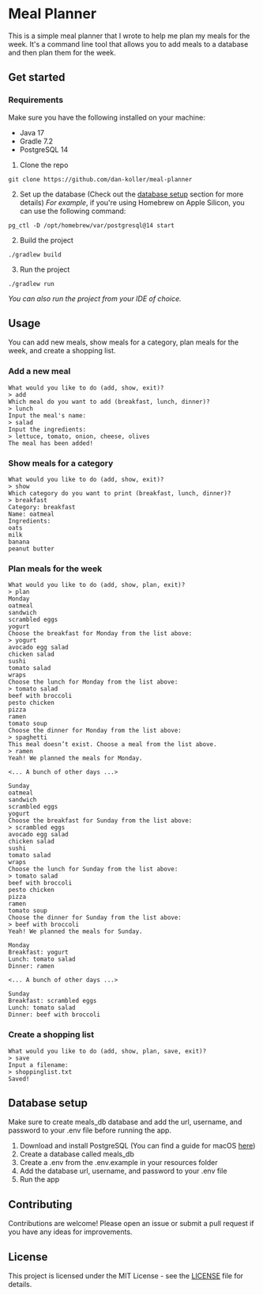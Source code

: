 # Meal Planner

This is a simple meal planner that I wrote to help me plan my meals for the week. It's a command line tool that
allows you to add meals to a database and then plan them for the week.

## Get started

### Requirements

Make sure you have the following installed on your machine:

- Java 17
- Gradle 7.2
- PostgreSQL 14


1. Clone the repo

```shell
git clone https://github.com/dan-koller/meal-planner
```

2. Set up the database (Check out the [database setup](#database-setup) section for more details)
   _For example_, if you're using Homebrew on Apple Silicon, you can use the following command:

```shell
pg_ctl -D /opt/homebrew/var/postgresql@14 start
```

2. Build the project

```shell
./gradlew build
```

3. Run the project

```shell
./gradlew run
```

_You can also run the project from your IDE of choice._

## Usage

You can add new meals, show meals for a category, plan meals for the week, and create a shopping list.

### Add a new meal

```shell
What would you like to do (add, show, exit)?
> add
Which meal do you want to add (breakfast, lunch, dinner)?
> lunch
Input the meal's name:
> salad
Input the ingredients:
> lettuce, tomato, onion, cheese, olives
The meal has been added!
```

### Show meals for a category

```shell
What would you like to do (add, show, exit)?
> show
Which category do you want to print (breakfast, lunch, dinner)?
> breakfast
Category: breakfast
Name: oatmeal
Ingredients:
oats
milk
banana
peanut butter
```

### Plan meals for the week

```shell
What would you like to do (add, show, plan, exit)?
> plan
Monday
oatmeal
sandwich
scrambled eggs
yogurt
Choose the breakfast for Monday from the list above:
> yogurt
avocado egg salad
chicken salad
sushi
tomato salad
wraps
Choose the lunch for Monday from the list above:
> tomato salad
beef with broccoli
pesto chicken
pizza
ramen
tomato soup
Choose the dinner for Monday from the list above:
> spaghetti
This meal doesn’t exist. Choose a meal from the list above.
> ramen
Yeah! We planned the meals for Monday.

<... A bunch of other days ...>

Sunday
oatmeal
sandwich
scrambled eggs
yogurt
Choose the breakfast for Sunday from the list above:
> scrambled eggs
avocado egg salad
chicken salad
sushi
tomato salad
wraps
Choose the lunch for Sunday from the list above:
> tomato salad
beef with broccoli
pesto chicken
pizza
ramen
tomato soup
Choose the dinner for Sunday from the list above:
> beef with broccoli
Yeah! We planned the meals for Sunday.

Monday
Breakfast: yogurt
Lunch: tomato salad
Dinner: ramen

<... A bunch of other days ...>

Sunday
Breakfast: scrambled eggs
Lunch: tomato salad
Dinner: beef with broccoli
```

### Create a shopping list

```shell
What would you like to do (add, show, plan, save, exit)?
> save
Input a filename:
> shoppinglist.txt
Saved!
```

## Database setup

Make sure to create meals_db database and add the url, username, and password to your .env file before running the app.

1. Download and install PostgreSQL (You can find a guide for
   macOS [here](https://gist.github.com/dan-koller/ba756dec5f9beeba02cc12fe2acf7211))
2. Create a database called meals_db
3. Create a .env from the .env.example in your resources folder
4. Add the database url, username, and password to your .env file
5. Run the app

## Contributing

Contributions are welcome! Please open an issue or submit a pull request if you have any ideas for improvements.

## License

This project is licensed under the MIT License - see the [LICENSE](LICENSE) file for details.
